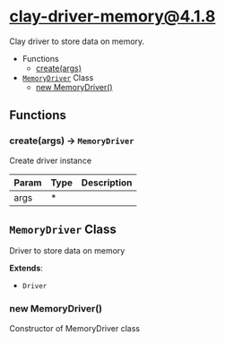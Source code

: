 # clay-driver-memory@4.1.8

Clay driver to store data on memory.

+ Functions
  + [create(args)](#clay-driver-memory-function-create)
+ [`MemoryDriver`](#clay-driver-memory-class) Class
  + [new MemoryDriver()](#clay-driver-memory-class-memory-driver-constructor)

## Functions

<a class='md-heading-link' name="clay-driver-memory-function-create" ></a>

### create(args) -> `MemoryDriver`

Create driver instance

| Param | Type | Description |
| ----- | --- | -------- |
| args | * |  |



<a class='md-heading-link' name="clay-driver-memory-class"></a>

## `MemoryDriver` Class

Driver to store data on memory

**Extends**:

+ `Driver`



<a class='md-heading-link' name="clay-driver-memory-class-memory-driver-constructor" ></a>

### new MemoryDriver()

Constructor of MemoryDriver class





